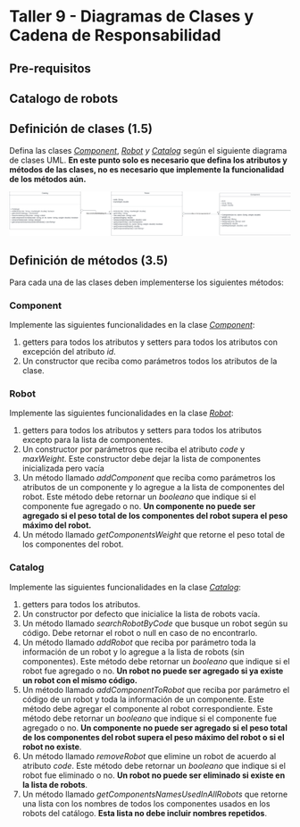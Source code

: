 # Taller 9 - Diagramas de Clases y Cadena de Responsabilidad

## Pre-requisitos



## Catalogo de robots

## Definición de clases (1.5)

Defina las clases _[Component](./src/main/java/com/javeriana/model/Component.java)_, 
_[Robot](./src/main/java/com/javeriana/model/Robot.java) y [Catalog](./src/main/java/com/javeriana/model/Catalog.java)_ según el siguiente diagrama de clases UML.
**En este punto solo es necesario que defina los atributos y métodos de las clases, no es necesario que implemente la funcionalidad de los métodos aún.**


![Class_Diagram.png](assets%2FClass_Diagram.png)

## Definición de métodos (3.5)
Para cada una de las clases deben implementerse los siguientes métodos:

### Component
Implemente las siguientes funcionalidades en la clase _[Component](./src/main/java/com/javeriana/model/Component.java)_:
1. getters para todos los atributos y setters para todos los atributos con excepción del atributo _id_.
2. Un constructor que reciba como parámetros todos los atributos de la clase.

### Robot
Implemente las siguientes funcionalidades en la clase _[Robot](./src/main/java/com/javeriana/model/Robot.java)_:
1. getters para todos los atributos y setters para todos los atributos excepto para la lista de componentes.
2. Un constructor por parámetros que reciba el atributo _code_ y _maxWeight_. Este constructor debe dejar la lista de componentes inicializada pero vacía
3. Un método llamado _addComponent_ que reciba como parámetros los atributos de un componente y lo agregue a la lista de componentes del robot.
Este método debe retornar un _booleano_ que indique si el componente fue agregado o no. **Un componente no puede ser agregado si el peso total de los componentes del robot supera el peso máximo del robot.**
4. Un método llamado _getComponentsWeight_ que retorne el peso total de los componentes del robot.

### Catalog
Implemente las siguientes funcionalidades en la clase _[Catalog](./src/main/java/com/javeriana/model/Catalog.java)_:
1. getters para todos los atributos.
2. Un constructor por defecto que inicialice la lista de robots vacía.
3. Un método llamado _searchRobotByCode_ que busque un robot según su código. Debe retornar el robot o null en caso de no encontrarlo.
4. Un método llamado _addRobot_ que reciba por parámetro toda la información de un robot y lo agregue a la lista de robots (sin componentes). 
Este método debe retornar un _booleano_ que indique si el robot fue agregado o no. **Un robot no puede ser agregado si ya existe un robot con el mismo código.**
5. Un método llamado _addComponentToRobot_ que reciba por parámetro el código de un robot y toda la información de un componente.
Este método debe agregar el componente al robot correspondiente. Este método debe retornar un _booleano_ que indique si el componente fue agregado o no. **Un componente no puede ser agregado si el peso total de los componentes del robot supera el peso máximo del robot o si el robot no existe**.
6. Un método llamado _removeRobot_ que elimine un robot de acuerdo al atributo _code_.
Este método debe retornar un _booleano_ que indique si el robot fue eliminado o no. **Un robot no puede ser eliminado si existe en la lista de robots**.
7. Un método llamado _getComponentsNamesUsedInAllRobots_ que retorne una lista con los nombres de todos los componentes usados en los robots del catálogo. **Esta lista no debe incluir nombres repetidos**.
    
